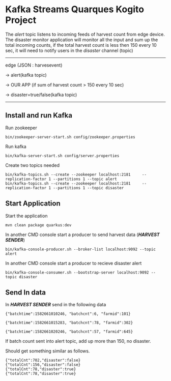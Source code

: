 # Kafka Streams Quarques Kogito Project


The *alert* topic listens to incoming feeds of harvest count from edge device. The disaster monitor application will monitor all the input and sum up the total incoming counts, if the total harvest count is less then 150 every 10 sec, it will need to notify users in the *disaster* channel (topic)


****
edge (JSON : harvesevent) 

-> alert(kafka topic) 

-> OUR APP (if sum of harvest count > 150 every 10 sec) 

-> disaster=true/false(kafka topic)
****

## Install and run Kafka

Run zookeeper

```
bin/zookeeper-server-start.sh config/zookeeper.properties
```

Run kafka 

```
bin/kafka-server-start.sh config/server.properties
```
Create two topics needed

```
bin/kafka-topics.sh --create --zookeeper localhost:2181     --replication-factor 1 --partitions 1 --topic alert
bin/kafka-topics.sh --create --zookeeper localhost:2181     --replication-factor 1 --partitions 1 --topic disaster
```

## Start Application

Start the application

```
mvn clean package quarkus:dev
```

In another CMD console start a producer to send harvest data (***HARVEST SENDER***)

```
bin/kafka-console-producer.sh --broker-list localhost:9092 --topic alert
```

In another CMD console start a producer to recieve disaster alert

```
bin/kafka-console-consumer.sh --bootstrap-server localhost:9092 --topic disaster
```


## Send In data 

In ***HARVEST SENDER*** send in the following data

```
{"batchtime":1582661010246, "batchcnt":6, "farmid":101}

{"batchtime":1582661015283, "batchcnt":78, "farmid":302}

{"batchtime":1582661020246, "batchcnt":57, "farmid":645}
```

If batch count sent into alert topic, add up more than 150, no disaster.

Should get something similar as follows. 

```
{"totalCnt":702,"disaster":false}
{"totalCnt":156,"disaster":false}
{"totalCnt":78,"disaster":true}
{"totalCnt":78,"disaster":true}
```
